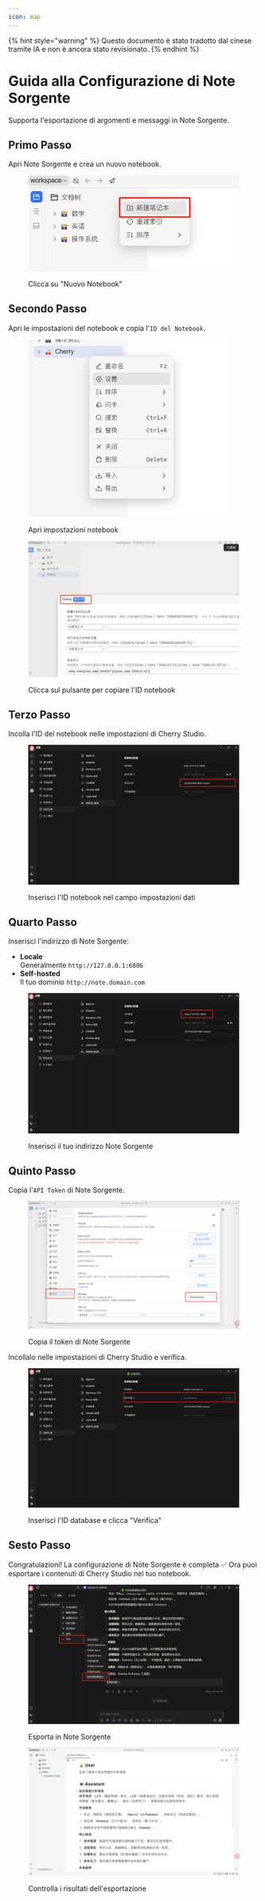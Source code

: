 ```yaml
---
icon: map
---
```


{% hint style="warning" %}
Questo documento è stato tradotto dal cinese tramite IA e non è ancora stato revisionato.
{% endhint %}

# Guida alla Configurazione di Note Sorgente

Supporta l'esportazione di argomenti e messaggi in Note Sorgente.

## Primo Passo
Apri Note Sorgente e crea un nuovo notebook.

<figure><img src="../.gitbook/assets/siyuan-image-1.png" alt=""><figcaption><p>Clicca su "Nuovo Notebook"</p></figcaption></figure>

## Secondo Passo
Apri le impostazioni del notebook e copia l'`ID del Notebook`.

<figure><img src="../.gitbook/assets/siyuan-image-2.png" alt="" width="400"><figcaption><p>Apri impostazioni notebook</p></figcaption></figure>

<figure><img src="../.gitbook/assets/siyuan-image-3.png" alt=""><figcaption><p>Clicca sul pulsante per copiare l'ID notebook</p></figcaption></figure>

## Terzo Passo
Incolla l'ID del notebook nelle impostazioni di Cherry Studio.

<figure><img src="../.gitbook/assets/siyuan-image-4.png" alt=""><figcaption><p>Inserisci l'ID notebook nel campo impostazioni dati</p></figcaption></figure>

## Quarto Passo
Inserisci l'indirizzo di Note Sorgente:

* **Locale**  
  Generalmente `http://127.0.0.1:6806`
* **Self-hosted**  
  Il tuo dominio `http://note.domain.com`

<figure><img src="../.gitbook/assets/siyuan-image-5.png" alt=""><figcaption><p>Inserisci il tuo indirizzo Note Sorgente</p></figcaption></figure>

## Quinto Passo
Copia l'`API Token` di Note Sorgente.

<figure><img src="../.gitbook/assets/siyuan-image-6.png" alt=""><figcaption><p>Copia il token di Note Sorgente</p></figcaption></figure>

Incollalo nelle impostazioni di Cherry Studio e verifica.

<figure><img src="../.gitbook/assets/siyuan-image-7.png" alt=""><figcaption><p>Inserisci l'ID database e clicca "Verifica"</p></figcaption></figure>

## Sesto Passo
Congratulazioni! La configurazione di Note Sorgente è completa ✅ Ora puoi esportare i contenuti di Cherry Studio nel tuo notebook.

<figure><img src="../.gitbook/assets/siyuan-image-8.png" alt=""><figcaption><p>Esporta in Note Sorgente</p></figcaption></figure>

<figure><img src="../.gitbook/assets/siyuan-image-9.png" alt=""><figcaption><p>Controlla i risultati dell'esportazione</p></figcaption></figure>